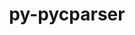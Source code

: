 ---
title: "py-pycparser"
layout: cache
categories: [package, develop]
meta: {"compilers": ["apple-clang@=15.0.0", "gcc@=11.1.0", "gcc@=11.4.0", "gcc@=13.2.0", "gcc@=7.3.1", "gcc@=7.5.0", "gcc@=9.4.0", "oneapi@=2024.2.1"], "num_specs": 118, "num_specs_by_stack": {"aws-isc": 1, "aws-isc-aarch64": 1, "bootstrap-x86_64-linux-gnu": 32, "data-vis-sdk": 5, "e4s": 22, "e4s-neoverse-v2": 14, "e4s-neoverse_v1": 4, "e4s-oneapi": 24, "e4s-power": 3, "ml-darwin-aarch64-mps": 1, "ml-linux-aarch64-cpu": 5, "ml-linux-aarch64-cuda": 5, "ml-linux-x86_64-cpu": 5, "ml-linux-x86_64-cuda": 5, "radiuss": 4, "root": 118}, "oss": ["amzn2", "ubuntu18.04", "ubuntu20.04", "ubuntu22.04", "ubuntu24.04", "ventura"], "platforms": ["darwin", "linux"], "stacks": ["aws-isc", "aws-isc-aarch64", "bootstrap-x86_64-linux-gnu", "data-vis-sdk", "e4s", "e4s-neoverse-v2", "e4s-neoverse_v1", "e4s-oneapi", "e4s-power", "ml-darwin-aarch64-mps", "ml-linux-aarch64-cpu", "ml-linux-aarch64-cuda", "ml-linux-x86_64-cpu", "ml-linux-x86_64-cuda", "radiuss", "root"], "targets": ["aarch64", "neoverse_v1", "neoverse_v2", "ppc64le", "x86_64_v3"], "versions": ["2.21"]}
spec_details: [{"compiler": "apple-clang@=15.0.0", "hash": "j252bmruqjdcujstkmufnkyy7yumqait", "os": "ventura", "platform": "darwin", "size": "-", "stacks": ["ml-darwin-aarch64-mps", "root"], "tarball": "https://binaries.spack.io/develop/build_cache/darwin-ventura-aarch64/apple-clang-15.0.0/py-pycparser-2.21/darwin-ventura-aarch64-apple-clang-15.0.0-py-pycparser-2.21-j252bmruqjdcujstkmufnkyy7yumqait.spack", "target": "aarch64", "variants": ["build_system=python_pip"], "versions": ["2.21"]}, {"compiler": "gcc@=7.3.1", "hash": "5fufy6c676qz7ks42xwnschnoyrjhc3f", "os": "amzn2", "platform": "linux", "size": "-", "stacks": ["aws-isc-aarch64", "root"], "tarball": "https://binaries.spack.io/develop/build_cache/linux-amzn2-aarch64/gcc-7.3.1/py-pycparser-2.21/linux-amzn2-aarch64-gcc-7.3.1-py-pycparser-2.21-5fufy6c676qz7ks42xwnschnoyrjhc3f.spack", "target": "aarch64", "variants": ["build_system=python_pip"], "versions": ["2.21"]}, {"compiler": "gcc@=7.3.1", "hash": "mhuki6hknwlli4w2z5jivdguk7yozs25", "os": "amzn2", "platform": "linux", "size": "-", "stacks": ["aws-isc", "root"], "tarball": "https://binaries.spack.io/develop/build_cache/linux-amzn2-x86_64_v3/gcc-7.3.1/py-pycparser-2.21/linux-amzn2-x86_64_v3-gcc-7.3.1-py-pycparser-2.21-mhuki6hknwlli4w2z5jivdguk7yozs25.spack", "target": "x86_64_v3", "variants": ["build_system=python_pip"], "versions": ["2.21"]}, {"compiler": "gcc@=7.5.0", "hash": "tvionlmisc27ucexavhujsdfb6oiy77k", "os": "ubuntu18.04", "platform": "linux", "size": "-", "stacks": ["root"], "tarball": "https://binaries.spack.io/develop/build_cache/linux-ubuntu18.04-x86_64_v3/gcc-7.5.0/py-pycparser-2.21/linux-ubuntu18.04-x86_64_v3-gcc-7.5.0-py-pycparser-2.21-tvionlmisc27ucexavhujsdfb6oiy77k.spack", "target": "x86_64_v3", "variants": ["build_system=python_pip"], "versions": ["2.21"]}, {"compiler": "gcc@=7.5.0", "hash": "xc2maqhpyizbn5rnafiglywhvg3tbghb", "os": "ubuntu18.04", "platform": "linux", "size": "-", "stacks": ["radiuss", "root"], "tarball": "https://binaries.spack.io/develop/build_cache/linux-ubuntu18.04-x86_64_v3/gcc-7.5.0/py-pycparser-2.21/linux-ubuntu18.04-x86_64_v3-gcc-7.5.0-py-pycparser-2.21-xc2maqhpyizbn5rnafiglywhvg3tbghb.spack", "target": "x86_64_v3", "variants": ["build_system=python_pip"], "versions": ["2.21"]}, {"compiler": "gcc@=7.5.0", "hash": "t3j52oexagsq3hoyuo6koze7oni5i6if", "os": "ubuntu18.04", "platform": "linux", "size": "-", "stacks": ["radiuss", "root"], "tarball": "https://binaries.spack.io/develop/build_cache/linux-ubuntu18.04-x86_64_v3/gcc-7.5.0/py-pycparser-2.21/linux-ubuntu18.04-x86_64_v3-gcc-7.5.0-py-pycparser-2.21-t3j52oexagsq3hoyuo6koze7oni5i6if.spack", "target": "x86_64_v3", "variants": ["build_system=python_pip"], "versions": ["2.21"]}, {"compiler": "gcc@=7.5.0", "hash": "wl5zcnup4fboi5dm42bucvo7w2r4idoa", "os": "ubuntu18.04", "platform": "linux", "size": "-", "stacks": ["radiuss", "root"], "tarball": "https://binaries.spack.io/develop/build_cache/linux-ubuntu18.04-x86_64_v3/gcc-7.5.0/py-pycparser-2.21/linux-ubuntu18.04-x86_64_v3-gcc-7.5.0-py-pycparser-2.21-wl5zcnup4fboi5dm42bucvo7w2r4idoa.spack", "target": "x86_64_v3", "variants": ["build_system=python_pip"], "versions": ["2.21"]}, {"compiler": "gcc@=7.5.0", "hash": "6n2tryk7dqzrjmr3lltk36vzbku4ckiy", "os": "ubuntu18.04", "platform": "linux", "size": "-", "stacks": ["radiuss", "root"], "tarball": "https://binaries.spack.io/develop/build_cache/linux-ubuntu18.04-x86_64_v3/gcc-7.5.0/py-pycparser-2.21/linux-ubuntu18.04-x86_64_v3-gcc-7.5.0-py-pycparser-2.21-6n2tryk7dqzrjmr3lltk36vzbku4ckiy.spack", "target": "x86_64_v3", "variants": ["build_system=python_pip"], "versions": ["2.21"]}, {"compiler": "gcc@=9.4.0", "hash": "iepnvwojuynlhvgbqx7obw2sp22prcma", "os": "ubuntu20.04", "platform": "linux", "size": "-", "stacks": ["e4s-power", "root"], "tarball": "https://binaries.spack.io/develop/build_cache/linux-ubuntu20.04-ppc64le/gcc-9.4.0/py-pycparser-2.21/linux-ubuntu20.04-ppc64le-gcc-9.4.0-py-pycparser-2.21-iepnvwojuynlhvgbqx7obw2sp22prcma.spack", "target": "ppc64le", "variants": ["build_system=python_pip"], "versions": ["2.21"]}, {"compiler": "gcc@=9.4.0", "hash": "lca2gsdogfh4nofgxxm66cv42x4lkenz", "os": "ubuntu20.04", "platform": "linux", "size": "-", "stacks": ["e4s-power", "root"], "tarball": "https://binaries.spack.io/develop/build_cache/linux-ubuntu20.04-ppc64le/gcc-9.4.0/py-pycparser-2.21/linux-ubuntu20.04-ppc64le-gcc-9.4.0-py-pycparser-2.21-lca2gsdogfh4nofgxxm66cv42x4lkenz.spack", "target": "ppc64le", "variants": ["build_system=python_pip"], "versions": ["2.21"]}, {"compiler": "gcc@=9.4.0", "hash": "dixvqefkuh5uiizsd7nsglymbpi3qcx3", "os": "ubuntu20.04", "platform": "linux", "size": "-", "stacks": ["e4s-power", "root"], "tarball": "https://binaries.spack.io/develop/build_cache/linux-ubuntu20.04-ppc64le/gcc-9.4.0/py-pycparser-2.21/linux-ubuntu20.04-ppc64le-gcc-9.4.0-py-pycparser-2.21-dixvqefkuh5uiizsd7nsglymbpi3qcx3.spack", "target": "ppc64le", "variants": ["build_system=python_pip"], "versions": ["2.21"]}, {"compiler": "gcc@=11.1.0", "hash": "m2ijzhfj4urheshzrc3dsa2uraz2byrp", "os": "ubuntu20.04", "platform": "linux", "size": "-", "stacks": ["data-vis-sdk", "root"], "tarball": "https://binaries.spack.io/develop/build_cache/linux-ubuntu20.04-x86_64_v3/gcc-11.1.0/py-pycparser-2.21/linux-ubuntu20.04-x86_64_v3-gcc-11.1.0-py-pycparser-2.21-m2ijzhfj4urheshzrc3dsa2uraz2byrp.spack", "target": "x86_64_v3", "variants": ["build_system=python_pip"], "versions": ["2.21"]}, {"compiler": "gcc@=11.1.0", "hash": "gq6y7zvso4s5xw5vdekhgp7as2cm5kb3", "os": "ubuntu20.04", "platform": "linux", "size": "-", "stacks": ["data-vis-sdk", "root"], "tarball": "https://binaries.spack.io/develop/build_cache/linux-ubuntu20.04-x86_64_v3/gcc-11.1.0/py-pycparser-2.21/linux-ubuntu20.04-x86_64_v3-gcc-11.1.0-py-pycparser-2.21-gq6y7zvso4s5xw5vdekhgp7as2cm5kb3.spack", "target": "x86_64_v3", "variants": ["build_system=python_pip"], "versions": ["2.21"]}, {"compiler": "gcc@=11.1.0", "hash": "3bse5ebismkvxa7nbjg46tckpvx7dd5u", "os": "ubuntu20.04", "platform": "linux", "size": "-", "stacks": ["data-vis-sdk", "root"], "tarball": "https://binaries.spack.io/develop/build_cache/linux-ubuntu20.04-x86_64_v3/gcc-11.1.0/py-pycparser-2.21/linux-ubuntu20.04-x86_64_v3-gcc-11.1.0-py-pycparser-2.21-3bse5ebismkvxa7nbjg46tckpvx7dd5u.spack", "target": "x86_64_v3", "variants": ["build_system=python_pip"], "versions": ["2.21"]}, {"compiler": "gcc@=11.1.0", "hash": "jt74up5au7csu6h54l54az7xncrlwa6d", "os": "ubuntu20.04", "platform": "linux", "size": "-", "stacks": ["data-vis-sdk", "root"], "tarball": "https://binaries.spack.io/develop/build_cache/linux-ubuntu20.04-x86_64_v3/gcc-11.1.0/py-pycparser-2.21/linux-ubuntu20.04-x86_64_v3-gcc-11.1.0-py-pycparser-2.21-jt74up5au7csu6h54l54az7xncrlwa6d.spack", "target": "x86_64_v3", "variants": ["build_system=python_pip"], "versions": ["2.21"]}, {"compiler": "gcc@=11.1.0", "hash": "yp65se442336prrft7ezpqo5yo3cf2dy", "os": "ubuntu20.04", "platform": "linux", "size": "-", "stacks": ["data-vis-sdk", "root"], "tarball": "https://binaries.spack.io/develop/build_cache/linux-ubuntu20.04-x86_64_v3/gcc-11.1.0/py-pycparser-2.21/linux-ubuntu20.04-x86_64_v3-gcc-11.1.0-py-pycparser-2.21-yp65se442336prrft7ezpqo5yo3cf2dy.spack", "target": "x86_64_v3", "variants": ["build_system=python_pip"], "versions": ["2.21"]}, {"compiler": "gcc@=11.4.0", "hash": "f6gq74cqjzehhlfqscmepaddt7rac5mx", "os": "ubuntu22.04", "platform": "linux", "size": "-", "stacks": ["e4s-neoverse_v1", "root"], "tarball": "https://binaries.spack.io/develop/build_cache/linux-ubuntu22.04-neoverse_v1/gcc-11.4.0/py-pycparser-2.21/linux-ubuntu22.04-neoverse_v1-gcc-11.4.0-py-pycparser-2.21-f6gq74cqjzehhlfqscmepaddt7rac5mx.spack", "target": "neoverse_v1", "variants": ["build_system=python_pip"], "versions": ["2.21"]}, {"compiler": "gcc@=11.4.0", "hash": "irfmk2ttr6tetsrvd63zsmsbutobntzc", "os": "ubuntu22.04", "platform": "linux", "size": "-", "stacks": ["e4s-neoverse_v1", "root"], "tarball": "https://binaries.spack.io/develop/build_cache/linux-ubuntu22.04-neoverse_v1/gcc-11.4.0/py-pycparser-2.21/linux-ubuntu22.04-neoverse_v1-gcc-11.4.0-py-pycparser-2.21-irfmk2ttr6tetsrvd63zsmsbutobntzc.spack", "target": "neoverse_v1", "variants": ["build_system=python_pip"], "versions": ["2.21"]}, {"compiler": "gcc@=11.4.0", "hash": "mrragbignluhzgguopd4s6d5qdo7svl3", "os": "ubuntu22.04", "platform": "linux", "size": "-", "stacks": ["e4s-neoverse_v1", "root"], "tarball": "https://binaries.spack.io/develop/build_cache/linux-ubuntu22.04-neoverse_v1/gcc-11.4.0/py-pycparser-2.21/linux-ubuntu22.04-neoverse_v1-gcc-11.4.0-py-pycparser-2.21-mrragbignluhzgguopd4s6d5qdo7svl3.spack", "target": "neoverse_v1", "variants": ["build_system=python_pip"], "versions": ["2.21"]}, {"compiler": "gcc@=11.4.0", "hash": "4l4t7cc2wlvtv5gkwtrqfqr7hd6jdgi3", "os": "ubuntu22.04", "platform": "linux", "size": "-", "stacks": ["e4s-neoverse_v1", "root"], "tarball": "https://binaries.spack.io/develop/build_cache/linux-ubuntu22.04-neoverse_v1/gcc-11.4.0/py-pycparser-2.21/linux-ubuntu22.04-neoverse_v1-gcc-11.4.0-py-pycparser-2.21-4l4t7cc2wlvtv5gkwtrqfqr7hd6jdgi3.spack", "target": "neoverse_v1", "variants": ["build_system=python_pip"], "versions": ["2.21"]}, {"compiler": "gcc@=11.4.0", "hash": "xb2rzj42zcxcsjugmvjivl2647wxebgr", "os": "ubuntu22.04", "platform": "linux", "size": "-", "stacks": ["e4s-neoverse-v2", "root"], "tarball": "https://binaries.spack.io/develop/build_cache/linux-ubuntu22.04-neoverse_v2/gcc-11.4.0/py-pycparser-2.21/linux-ubuntu22.04-neoverse_v2-gcc-11.4.0-py-pycparser-2.21-xb2rzj42zcxcsjugmvjivl2647wxebgr.spack", "target": "neoverse_v2", "variants": ["build_system=python_pip"], "versions": ["2.21"]}, {"compiler": "gcc@=11.4.0", "hash": "3lhxuqik3iaxcpfvnmndbag554vjlgqq", "os": "ubuntu22.04", "platform": "linux", "size": "-", "stacks": ["e4s-neoverse-v2", "root"], "tarball": "https://binaries.spack.io/develop/build_cache/linux-ubuntu22.04-neoverse_v2/gcc-11.4.0/py-pycparser-2.21/linux-ubuntu22.04-neoverse_v2-gcc-11.4.0-py-pycparser-2.21-3lhxuqik3iaxcpfvnmndbag554vjlgqq.spack", "target": "neoverse_v2", "variants": ["build_system=python_pip"], "versions": ["2.21"]}, {"compiler": "gcc@=11.4.0", "hash": "rdgf6ajezaqrauqoyj5xh3aneez6n4jw", "os": "ubuntu22.04", "platform": "linux", "size": "-", "stacks": ["e4s-neoverse-v2", "root"], "tarball": "https://binaries.spack.io/develop/build_cache/linux-ubuntu22.04-neoverse_v2/gcc-11.4.0/py-pycparser-2.21/linux-ubuntu22.04-neoverse_v2-gcc-11.4.0-py-pycparser-2.21-rdgf6ajezaqrauqoyj5xh3aneez6n4jw.spack", "target": "neoverse_v2", "variants": ["build_system=python_pip"], "versions": ["2.21"]}, {"compiler": "gcc@=11.4.0", "hash": "yph75w6kf76bwiichkxvlma24ks4btbe", "os": "ubuntu22.04", "platform": "linux", "size": "-", "stacks": ["e4s-neoverse-v2", "root"], "tarball": "https://binaries.spack.io/develop/build_cache/linux-ubuntu22.04-neoverse_v2/gcc-11.4.0/py-pycparser-2.21/linux-ubuntu22.04-neoverse_v2-gcc-11.4.0-py-pycparser-2.21-yph75w6kf76bwiichkxvlma24ks4btbe.spack", "target": "neoverse_v2", "variants": ["build_system=python_pip"], "versions": ["2.21"]}, {"compiler": "gcc@=11.4.0", "hash": "wjko5r6fqrgzfj3xazwiqlvlhdspjbeb", "os": "ubuntu22.04", "platform": "linux", "size": "-", "stacks": ["e4s-neoverse-v2", "root"], "tarball": "https://binaries.spack.io/develop/build_cache/linux-ubuntu22.04-neoverse_v2/gcc-11.4.0/py-pycparser-2.21/linux-ubuntu22.04-neoverse_v2-gcc-11.4.0-py-pycparser-2.21-wjko5r6fqrgzfj3xazwiqlvlhdspjbeb.spack", "target": "neoverse_v2", "variants": ["build_system=python_pip"], "versions": ["2.21"]}, {"compiler": "gcc@=11.4.0", "hash": "noob4xzam4stitm2axatobb6qyw5tdqb", "os": "ubuntu22.04", "platform": "linux", "size": "-", "stacks": ["e4s-neoverse-v2", "root"], "tarball": "https://binaries.spack.io/develop/build_cache/linux-ubuntu22.04-neoverse_v2/gcc-11.4.0/py-pycparser-2.21/linux-ubuntu22.04-neoverse_v2-gcc-11.4.0-py-pycparser-2.21-noob4xzam4stitm2axatobb6qyw5tdqb.spack", "target": "neoverse_v2", "variants": ["build_system=python_pip"], "versions": ["2.21"]}, {"compiler": "gcc@=11.4.0", "hash": "kqf2ndrwdawafuez3sy6yisep2wseq4b", "os": "ubuntu22.04", "platform": "linux", "size": "-", "stacks": ["e4s-neoverse-v2", "root"], "tarball": "https://binaries.spack.io/develop/build_cache/linux-ubuntu22.04-neoverse_v2/gcc-11.4.0/py-pycparser-2.21/linux-ubuntu22.04-neoverse_v2-gcc-11.4.0-py-pycparser-2.21-kqf2ndrwdawafuez3sy6yisep2wseq4b.spack", "target": "neoverse_v2", "variants": ["build_system=python_pip"], "versions": ["2.21"]}, {"compiler": "gcc@=11.4.0", "hash": "2rsgq2fhyo6kdxqp5achw53h7dn6ja36", "os": "ubuntu22.04", "platform": "linux", "size": "-", "stacks": ["e4s-neoverse-v2", "root"], "tarball": "https://binaries.spack.io/develop/build_cache/linux-ubuntu22.04-neoverse_v2/gcc-11.4.0/py-pycparser-2.21/linux-ubuntu22.04-neoverse_v2-gcc-11.4.0-py-pycparser-2.21-2rsgq2fhyo6kdxqp5achw53h7dn6ja36.spack", "target": "neoverse_v2", "variants": ["build_system=python_pip"], "versions": ["2.21"]}, {"compiler": "gcc@=11.4.0", "hash": "sdp27gwzoyuxt5pu2lic5yiz2bltm77f", "os": "ubuntu22.04", "platform": "linux", "size": "-", "stacks": ["e4s-neoverse-v2", "root"], "tarball": "https://binaries.spack.io/develop/build_cache/linux-ubuntu22.04-neoverse_v2/gcc-11.4.0/py-pycparser-2.21/linux-ubuntu22.04-neoverse_v2-gcc-11.4.0-py-pycparser-2.21-sdp27gwzoyuxt5pu2lic5yiz2bltm77f.spack", "target": "neoverse_v2", "variants": ["build_system=python_pip"], "versions": ["2.21"]}, {"compiler": "gcc@=11.4.0", "hash": "6lxr7kghjemd2v24dul67rh4gu5rsy7u", "os": "ubuntu22.04", "platform": "linux", "size": "-", "stacks": ["e4s-neoverse-v2", "root"], "tarball": "https://binaries.spack.io/develop/build_cache/linux-ubuntu22.04-neoverse_v2/gcc-11.4.0/py-pycparser-2.21/linux-ubuntu22.04-neoverse_v2-gcc-11.4.0-py-pycparser-2.21-6lxr7kghjemd2v24dul67rh4gu5rsy7u.spack", "target": "neoverse_v2", "variants": ["build_system=python_pip"], "versions": ["2.21"]}, {"compiler": "gcc@=11.4.0", "hash": "nm3ud2zsubrwt2nr2zry63yfz57eeups", "os": "ubuntu22.04", "platform": "linux", "size": "-", "stacks": ["e4s-neoverse-v2", "root"], "tarball": "https://binaries.spack.io/develop/build_cache/linux-ubuntu22.04-neoverse_v2/gcc-11.4.0/py-pycparser-2.21/linux-ubuntu22.04-neoverse_v2-gcc-11.4.0-py-pycparser-2.21-nm3ud2zsubrwt2nr2zry63yfz57eeups.spack", "target": "neoverse_v2", "variants": ["build_system=python_pip"], "versions": ["2.21"]}, {"compiler": "gcc@=11.4.0", "hash": "maluff6wpin5asfb36nleyeuev2zvqoo", "os": "ubuntu22.04", "platform": "linux", "size": "-", "stacks": ["e4s-neoverse-v2", "root"], "tarball": "https://binaries.spack.io/develop/build_cache/linux-ubuntu22.04-neoverse_v2/gcc-11.4.0/py-pycparser-2.21/linux-ubuntu22.04-neoverse_v2-gcc-11.4.0-py-pycparser-2.21-maluff6wpin5asfb36nleyeuev2zvqoo.spack", "target": "neoverse_v2", "variants": ["build_system=python_pip"], "versions": ["2.21"]}, {"compiler": "gcc@=11.4.0", "hash": "ibuthzyxr5mwsw5kiumlpnpt5utrwr4k", "os": "ubuntu22.04", "platform": "linux", "size": "-", "stacks": ["e4s-neoverse-v2", "root"], "tarball": "https://binaries.spack.io/develop/build_cache/linux-ubuntu22.04-neoverse_v2/gcc-11.4.0/py-pycparser-2.21/linux-ubuntu22.04-neoverse_v2-gcc-11.4.0-py-pycparser-2.21-ibuthzyxr5mwsw5kiumlpnpt5utrwr4k.spack", "target": "neoverse_v2", "variants": ["build_system=python_pip"], "versions": ["2.21"]}, {"compiler": "gcc@=11.4.0", "hash": "wdl4p2ifswmwjtwfodgpvatnbwlifmva", "os": "ubuntu22.04", "platform": "linux", "size": "-", "stacks": ["e4s-neoverse-v2", "root"], "tarball": "https://binaries.spack.io/develop/build_cache/linux-ubuntu22.04-neoverse_v2/gcc-11.4.0/py-pycparser-2.21/linux-ubuntu22.04-neoverse_v2-gcc-11.4.0-py-pycparser-2.21-wdl4p2ifswmwjtwfodgpvatnbwlifmva.spack", "target": "neoverse_v2", "variants": ["build_system=python_pip"], "versions": ["2.21"]}, {"compiler": "gcc@=11.4.0", "hash": "o2zwmcnqlo2pjs64byzb5ymopxrvdwj2", "os": "ubuntu22.04", "platform": "linux", "size": "-", "stacks": ["e4s", "root"], "tarball": "https://binaries.spack.io/develop/build_cache/linux-ubuntu22.04-x86_64_v3/gcc-11.4.0/py-pycparser-2.21/linux-ubuntu22.04-x86_64_v3-gcc-11.4.0-py-pycparser-2.21-o2zwmcnqlo2pjs64byzb5ymopxrvdwj2.spack", "target": "x86_64_v3", "variants": ["build_system=python_pip"], "versions": ["2.21"]}, {"compiler": "gcc@=11.4.0", "hash": "k3ugakzbk5nakdzld3bpzfwfnarn6m3v", "os": "ubuntu22.04", "platform": "linux", "size": "-", "stacks": ["e4s", "root"], "tarball": "https://binaries.spack.io/develop/build_cache/linux-ubuntu22.04-x86_64_v3/gcc-11.4.0/py-pycparser-2.21/linux-ubuntu22.04-x86_64_v3-gcc-11.4.0-py-pycparser-2.21-k3ugakzbk5nakdzld3bpzfwfnarn6m3v.spack", "target": "x86_64_v3", "variants": ["build_system=python_pip"], "versions": ["2.21"]}, {"compiler": "gcc@=11.4.0", "hash": "433x2aisk4nua4n66uqd4pkhv3nwyal5", "os": "ubuntu22.04", "platform": "linux", "size": "-", "stacks": ["e4s", "root"], "tarball": "https://binaries.spack.io/develop/build_cache/linux-ubuntu22.04-x86_64_v3/gcc-11.4.0/py-pycparser-2.21/linux-ubuntu22.04-x86_64_v3-gcc-11.4.0-py-pycparser-2.21-433x2aisk4nua4n66uqd4pkhv3nwyal5.spack", "target": "x86_64_v3", "variants": ["build_system=python_pip"], "versions": ["2.21"]}, {"compiler": "gcc@=11.4.0", "hash": "773ifeyrlehnslec4amueqylyz3rddtd", "os": "ubuntu22.04", "platform": "linux", "size": "-", "stacks": ["e4s", "root"], "tarball": "https://binaries.spack.io/develop/build_cache/linux-ubuntu22.04-x86_64_v3/gcc-11.4.0/py-pycparser-2.21/linux-ubuntu22.04-x86_64_v3-gcc-11.4.0-py-pycparser-2.21-773ifeyrlehnslec4amueqylyz3rddtd.spack", "target": "x86_64_v3", "variants": ["build_system=python_pip"], "versions": ["2.21"]}, {"compiler": "gcc@=11.4.0", "hash": "b3yrwcdkoofbba3ntbcudcwy2y7veg66", "os": "ubuntu22.04", "platform": "linux", "size": "-", "stacks": ["e4s", "root"], "tarball": "https://binaries.spack.io/develop/build_cache/linux-ubuntu22.04-x86_64_v3/gcc-11.4.0/py-pycparser-2.21/linux-ubuntu22.04-x86_64_v3-gcc-11.4.0-py-pycparser-2.21-b3yrwcdkoofbba3ntbcudcwy2y7veg66.spack", "target": "x86_64_v3", "variants": ["build_system=python_pip"], "versions": ["2.21"]}, {"compiler": "gcc@=11.4.0", "hash": "f7jvn7bqpdh6xxcbuvyvghgpqct4i6zg", "os": "ubuntu22.04", "platform": "linux", "size": "-", "stacks": ["e4s", "root"], "tarball": "https://binaries.spack.io/develop/build_cache/linux-ubuntu22.04-x86_64_v3/gcc-11.4.0/py-pycparser-2.21/linux-ubuntu22.04-x86_64_v3-gcc-11.4.0-py-pycparser-2.21-f7jvn7bqpdh6xxcbuvyvghgpqct4i6zg.spack", "target": "x86_64_v3", "variants": ["build_system=python_pip"], "versions": ["2.21"]}, {"compiler": "gcc@=11.4.0", "hash": "macun7xiaqf7x5g5v25xvay7a6xck5pf", "os": "ubuntu22.04", "platform": "linux", "size": "-", "stacks": ["e4s", "root"], "tarball": "https://binaries.spack.io/develop/build_cache/linux-ubuntu22.04-x86_64_v3/gcc-11.4.0/py-pycparser-2.21/linux-ubuntu22.04-x86_64_v3-gcc-11.4.0-py-pycparser-2.21-macun7xiaqf7x5g5v25xvay7a6xck5pf.spack", "target": "x86_64_v3", "variants": ["build_system=python_pip"], "versions": ["2.21"]}, {"compiler": "gcc@=11.4.0", "hash": "klbvy7nhjkzgozewod5d67bkhpvri4mm", "os": "ubuntu22.04", "platform": "linux", "size": "-", "stacks": ["e4s", "root"], "tarball": "https://binaries.spack.io/develop/build_cache/linux-ubuntu22.04-x86_64_v3/gcc-11.4.0/py-pycparser-2.21/linux-ubuntu22.04-x86_64_v3-gcc-11.4.0-py-pycparser-2.21-klbvy7nhjkzgozewod5d67bkhpvri4mm.spack", "target": "x86_64_v3", "variants": ["build_system=python_pip"], "versions": ["2.21"]}, {"compiler": "gcc@=11.4.0", "hash": "ritgb66u3tavjhhz4f37kcmmcdjk6sgw", "os": "ubuntu22.04", "platform": "linux", "size": "-", "stacks": ["e4s", "root"], "tarball": "https://binaries.spack.io/develop/build_cache/linux-ubuntu22.04-x86_64_v3/gcc-11.4.0/py-pycparser-2.21/linux-ubuntu22.04-x86_64_v3-gcc-11.4.0-py-pycparser-2.21-ritgb66u3tavjhhz4f37kcmmcdjk6sgw.spack", "target": "x86_64_v3", "variants": ["build_system=python_pip"], "versions": ["2.21"]}, {"compiler": "gcc@=11.4.0", "hash": "b45qrrjrypimg2eg6pphhdt5qqxricqq", "os": "ubuntu22.04", "platform": "linux", "size": "-", "stacks": ["e4s", "root"], "tarball": "https://binaries.spack.io/develop/build_cache/linux-ubuntu22.04-x86_64_v3/gcc-11.4.0/py-pycparser-2.21/linux-ubuntu22.04-x86_64_v3-gcc-11.4.0-py-pycparser-2.21-b45qrrjrypimg2eg6pphhdt5qqxricqq.spack", "target": "x86_64_v3", "variants": ["build_system=python_pip"], "versions": ["2.21"]}, {"compiler": "gcc@=11.4.0", "hash": "gh364ml4pfct2jhmmk5xtpwhjr2f2e72", "os": "ubuntu22.04", "platform": "linux", "size": "-", "stacks": ["e4s", "root"], "tarball": "https://binaries.spack.io/develop/build_cache/linux-ubuntu22.04-x86_64_v3/gcc-11.4.0/py-pycparser-2.21/linux-ubuntu22.04-x86_64_v3-gcc-11.4.0-py-pycparser-2.21-gh364ml4pfct2jhmmk5xtpwhjr2f2e72.spack", "target": "x86_64_v3", "variants": ["build_system=python_pip"], "versions": ["2.21"]}, {"compiler": "gcc@=11.4.0", "hash": "sljlcmed5yqxvsqtn3xzgcekbnapyox2", "os": "ubuntu22.04", "platform": "linux", "size": "-", "stacks": ["e4s", "root"], "tarball": "https://binaries.spack.io/develop/build_cache/linux-ubuntu22.04-x86_64_v3/gcc-11.4.0/py-pycparser-2.21/linux-ubuntu22.04-x86_64_v3-gcc-11.4.0-py-pycparser-2.21-sljlcmed5yqxvsqtn3xzgcekbnapyox2.spack", "target": "x86_64_v3", "variants": ["build_system=python_pip"], "versions": ["2.21"]}, {"compiler": "gcc@=11.4.0", "hash": "cagfxuvmuggq2i3gwom64blgotn6hxu3", "os": "ubuntu22.04", "platform": "linux", "size": "-", "stacks": ["e4s", "root"], "tarball": "https://binaries.spack.io/develop/build_cache/linux-ubuntu22.04-x86_64_v3/gcc-11.4.0/py-pycparser-2.21/linux-ubuntu22.04-x86_64_v3-gcc-11.4.0-py-pycparser-2.21-cagfxuvmuggq2i3gwom64blgotn6hxu3.spack", "target": "x86_64_v3", "variants": ["build_system=python_pip"], "versions": ["2.21"]}, {"compiler": "gcc@=11.4.0", "hash": "i63jrjuokfxccmuh6dca6uskucjqvcfk", "os": "ubuntu22.04", "platform": "linux", "size": "-", "stacks": ["e4s", "root"], "tarball": "https://binaries.spack.io/develop/build_cache/linux-ubuntu22.04-x86_64_v3/gcc-11.4.0/py-pycparser-2.21/linux-ubuntu22.04-x86_64_v3-gcc-11.4.0-py-pycparser-2.21-i63jrjuokfxccmuh6dca6uskucjqvcfk.spack", "target": "x86_64_v3", "variants": ["build_system=python_pip"], "versions": ["2.21"]}, {"compiler": "gcc@=11.4.0", "hash": "opr2lz2vy6f3akj6bmhdrtugizajgzim", "os": "ubuntu22.04", "platform": "linux", "size": "-", "stacks": ["e4s", "root"], "tarball": "https://binaries.spack.io/develop/build_cache/linux-ubuntu22.04-x86_64_v3/gcc-11.4.0/py-pycparser-2.21/linux-ubuntu22.04-x86_64_v3-gcc-11.4.0-py-pycparser-2.21-opr2lz2vy6f3akj6bmhdrtugizajgzim.spack", "target": "x86_64_v3", "variants": ["build_system=python_pip"], "versions": ["2.21"]}, {"compiler": "gcc@=11.4.0", "hash": "josofmjojmld3njmhqf3yvvyzenb5lps", "os": "ubuntu22.04", "platform": "linux", "size": "-", "stacks": ["e4s", "root"], "tarball": "https://binaries.spack.io/develop/build_cache/linux-ubuntu22.04-x86_64_v3/gcc-11.4.0/py-pycparser-2.21/linux-ubuntu22.04-x86_64_v3-gcc-11.4.0-py-pycparser-2.21-josofmjojmld3njmhqf3yvvyzenb5lps.spack", "target": "x86_64_v3", "variants": ["build_system=python_pip"], "versions": ["2.21"]}, {"compiler": "gcc@=11.4.0", "hash": "wnszwwbeuoout6ssnba3tmp6njhnsv3j", "os": "ubuntu22.04", "platform": "linux", "size": "-", "stacks": ["e4s", "root"], "tarball": "https://binaries.spack.io/develop/build_cache/linux-ubuntu22.04-x86_64_v3/gcc-11.4.0/py-pycparser-2.21/linux-ubuntu22.04-x86_64_v3-gcc-11.4.0-py-pycparser-2.21-wnszwwbeuoout6ssnba3tmp6njhnsv3j.spack", "target": "x86_64_v3", "variants": ["build_system=python_pip"], "versions": ["2.21"]}, {"compiler": "gcc@=11.4.0", "hash": "capy2jbxm5q7spb5jmjb6eg34meu2eff", "os": "ubuntu22.04", "platform": "linux", "size": "-", "stacks": ["e4s", "root"], "tarball": "https://binaries.spack.io/develop/build_cache/linux-ubuntu22.04-x86_64_v3/gcc-11.4.0/py-pycparser-2.21/linux-ubuntu22.04-x86_64_v3-gcc-11.4.0-py-pycparser-2.21-capy2jbxm5q7spb5jmjb6eg34meu2eff.spack", "target": "x86_64_v3", "variants": ["build_system=python_pip"], "versions": ["2.21"]}, {"compiler": "gcc@=11.4.0", "hash": "yofe7h5luuvf7obt7xn53rqlcklc2hdb", "os": "ubuntu22.04", "platform": "linux", "size": "-", "stacks": ["e4s", "root"], "tarball": "https://binaries.spack.io/develop/build_cache/linux-ubuntu22.04-x86_64_v3/gcc-11.4.0/py-pycparser-2.21/linux-ubuntu22.04-x86_64_v3-gcc-11.4.0-py-pycparser-2.21-yofe7h5luuvf7obt7xn53rqlcklc2hdb.spack", "target": "x86_64_v3", "variants": ["build_system=python_pip"], "versions": ["2.21"]}, {"compiler": "gcc@=11.4.0", "hash": "oz3xwx5etuabba3e74o2rgv4ev6gc37i", "os": "ubuntu22.04", "platform": "linux", "size": "-", "stacks": ["e4s", "root"], "tarball": "https://binaries.spack.io/develop/build_cache/linux-ubuntu22.04-x86_64_v3/gcc-11.4.0/py-pycparser-2.21/linux-ubuntu22.04-x86_64_v3-gcc-11.4.0-py-pycparser-2.21-oz3xwx5etuabba3e74o2rgv4ev6gc37i.spack", "target": "x86_64_v3", "variants": ["build_system=python_pip"], "versions": ["2.21"]}, {"compiler": "gcc@=11.4.0", "hash": "tfl6tgacvqcx7wyyyz4ikjeg3xejyvoi", "os": "ubuntu22.04", "platform": "linux", "size": "-", "stacks": ["e4s", "root"], "tarball": "https://binaries.spack.io/develop/build_cache/linux-ubuntu22.04-x86_64_v3/gcc-11.4.0/py-pycparser-2.21/linux-ubuntu22.04-x86_64_v3-gcc-11.4.0-py-pycparser-2.21-tfl6tgacvqcx7wyyyz4ikjeg3xejyvoi.spack", "target": "x86_64_v3", "variants": ["build_system=python_pip"], "versions": ["2.21"]}, {"compiler": "gcc@=11.4.0", "hash": "fukmi4a5avzjqrwg54o5o5jggswiv3i6", "os": "ubuntu22.04", "platform": "linux", "size": "-", "stacks": ["e4s", "root"], "tarball": "https://binaries.spack.io/develop/build_cache/linux-ubuntu22.04-x86_64_v3/gcc-11.4.0/py-pycparser-2.21/linux-ubuntu22.04-x86_64_v3-gcc-11.4.0-py-pycparser-2.21-fukmi4a5avzjqrwg54o5o5jggswiv3i6.spack", "target": "x86_64_v3", "variants": ["build_system=python_pip"], "versions": ["2.21"]}, {"compiler": "oneapi@=2024.2.1", "hash": "fwryqnfwkcmmwfryenrg2yqhiixwt23t", "os": "ubuntu22.04", "platform": "linux", "size": "-", "stacks": ["e4s-oneapi", "root"], "tarball": "https://binaries.spack.io/develop/build_cache/linux-ubuntu22.04-x86_64_v3/oneapi-2024.2.1/py-pycparser-2.21/linux-ubuntu22.04-x86_64_v3-oneapi-2024.2.1-py-pycparser-2.21-fwryqnfwkcmmwfryenrg2yqhiixwt23t.spack", "target": "x86_64_v3", "variants": ["build_system=python_pip"], "versions": ["2.21"]}, {"compiler": "oneapi@=2024.2.1", "hash": "i55vpgf6k5n4pgh3vexoacwkwzvdplbw", "os": "ubuntu22.04", "platform": "linux", "size": "-", "stacks": ["e4s-oneapi", "root"], "tarball": "https://binaries.spack.io/develop/build_cache/linux-ubuntu22.04-x86_64_v3/oneapi-2024.2.1/py-pycparser-2.21/linux-ubuntu22.04-x86_64_v3-oneapi-2024.2.1-py-pycparser-2.21-i55vpgf6k5n4pgh3vexoacwkwzvdplbw.spack", "target": "x86_64_v3", "variants": ["build_system=python_pip"], "versions": ["2.21"]}, {"compiler": "oneapi@=2024.2.1", "hash": "jpfoslyevla3dyelks4ri2ldj7jvsywt", "os": "ubuntu22.04", "platform": "linux", "size": "-", "stacks": ["e4s-oneapi", "root"], "tarball": "https://binaries.spack.io/develop/build_cache/linux-ubuntu22.04-x86_64_v3/oneapi-2024.2.1/py-pycparser-2.21/linux-ubuntu22.04-x86_64_v3-oneapi-2024.2.1-py-pycparser-2.21-jpfoslyevla3dyelks4ri2ldj7jvsywt.spack", "target": "x86_64_v3", "variants": ["build_system=python_pip"], "versions": ["2.21"]}, {"compiler": "oneapi@=2024.2.1", "hash": "inyzia4rz63pujapm3wdqkqbdvc6yjc7", "os": "ubuntu22.04", "platform": "linux", "size": "-", "stacks": ["e4s-oneapi", "root"], "tarball": "https://binaries.spack.io/develop/build_cache/linux-ubuntu22.04-x86_64_v3/oneapi-2024.2.1/py-pycparser-2.21/linux-ubuntu22.04-x86_64_v3-oneapi-2024.2.1-py-pycparser-2.21-inyzia4rz63pujapm3wdqkqbdvc6yjc7.spack", "target": "x86_64_v3", "variants": ["build_system=python_pip"], "versions": ["2.21"]}, {"compiler": "oneapi@=2024.2.1", "hash": "p4gtxpz6w7c47uauzhuukjj6fp2sywi6", "os": "ubuntu22.04", "platform": "linux", "size": "-", "stacks": ["e4s-oneapi", "root"], "tarball": "https://binaries.spack.io/develop/build_cache/linux-ubuntu22.04-x86_64_v3/oneapi-2024.2.1/py-pycparser-2.21/linux-ubuntu22.04-x86_64_v3-oneapi-2024.2.1-py-pycparser-2.21-p4gtxpz6w7c47uauzhuukjj6fp2sywi6.spack", "target": "x86_64_v3", "variants": ["build_system=python_pip"], "versions": ["2.21"]}, {"compiler": "oneapi@=2024.2.1", "hash": "vtu7g3puysoltcrh73cgxqtbnkpouxrs", "os": "ubuntu22.04", "platform": "linux", "size": "-", "stacks": ["e4s-oneapi", "root"], "tarball": "https://binaries.spack.io/develop/build_cache/linux-ubuntu22.04-x86_64_v3/oneapi-2024.2.1/py-pycparser-2.21/linux-ubuntu22.04-x86_64_v3-oneapi-2024.2.1-py-pycparser-2.21-vtu7g3puysoltcrh73cgxqtbnkpouxrs.spack", "target": "x86_64_v3", "variants": ["build_system=python_pip"], "versions": ["2.21"]}, {"compiler": "oneapi@=2024.2.1", "hash": "uvo5aygcnoenhvup4rhxdu2b4bfzqqzp", "os": "ubuntu22.04", "platform": "linux", "size": "-", "stacks": ["e4s-oneapi", "root"], "tarball": "https://binaries.spack.io/develop/build_cache/linux-ubuntu22.04-x86_64_v3/oneapi-2024.2.1/py-pycparser-2.21/linux-ubuntu22.04-x86_64_v3-oneapi-2024.2.1-py-pycparser-2.21-uvo5aygcnoenhvup4rhxdu2b4bfzqqzp.spack", "target": "x86_64_v3", "variants": ["build_system=python_pip"], "versions": ["2.21"]}, {"compiler": "oneapi@=2024.2.1", "hash": "pxlg2jsigplcs2cywsfw5byngl6wm74i", "os": "ubuntu22.04", "platform": "linux", "size": "-", "stacks": ["e4s-oneapi", "root"], "tarball": "https://binaries.spack.io/develop/build_cache/linux-ubuntu22.04-x86_64_v3/oneapi-2024.2.1/py-pycparser-2.21/linux-ubuntu22.04-x86_64_v3-oneapi-2024.2.1-py-pycparser-2.21-pxlg2jsigplcs2cywsfw5byngl6wm74i.spack", "target": "x86_64_v3", "variants": ["build_system=python_pip"], "versions": ["2.21"]}, {"compiler": "oneapi@=2024.2.1", "hash": "qfsdghnpwkqtz4jz66rsl5qe4pdduotf", "os": "ubuntu22.04", "platform": "linux", "size": "-", "stacks": ["e4s-oneapi", "root"], "tarball": "https://binaries.spack.io/develop/build_cache/linux-ubuntu22.04-x86_64_v3/oneapi-2024.2.1/py-pycparser-2.21/linux-ubuntu22.04-x86_64_v3-oneapi-2024.2.1-py-pycparser-2.21-qfsdghnpwkqtz4jz66rsl5qe4pdduotf.spack", "target": "x86_64_v3", "variants": ["build_system=python_pip"], "versions": ["2.21"]}, {"compiler": "oneapi@=2024.2.1", "hash": "23walkhozcdjbza6zn3adgisho3sbe6p", "os": "ubuntu22.04", "platform": "linux", "size": "-", "stacks": ["e4s-oneapi", "root"], "tarball": "https://binaries.spack.io/develop/build_cache/linux-ubuntu22.04-x86_64_v3/oneapi-2024.2.1/py-pycparser-2.21/linux-ubuntu22.04-x86_64_v3-oneapi-2024.2.1-py-pycparser-2.21-23walkhozcdjbza6zn3adgisho3sbe6p.spack", "target": "x86_64_v3", "variants": ["build_system=python_pip"], "versions": ["2.21"]}, {"compiler": "oneapi@=2024.2.1", "hash": "p6yjwolylvbpzdy5u2tquwdblja6cwp2", "os": "ubuntu22.04", "platform": "linux", "size": "-", "stacks": ["e4s-oneapi", "root"], "tarball": "https://binaries.spack.io/develop/build_cache/linux-ubuntu22.04-x86_64_v3/oneapi-2024.2.1/py-pycparser-2.21/linux-ubuntu22.04-x86_64_v3-oneapi-2024.2.1-py-pycparser-2.21-p6yjwolylvbpzdy5u2tquwdblja6cwp2.spack", "target": "x86_64_v3", "variants": ["build_system=python_pip"], "versions": ["2.21"]}, {"compiler": "oneapi@=2024.2.1", "hash": "3h3dlthm5taot5zvq4dx6qvscwrf3cos", "os": "ubuntu22.04", "platform": "linux", "size": "-", "stacks": ["e4s-oneapi", "root"], "tarball": "https://binaries.spack.io/develop/build_cache/linux-ubuntu22.04-x86_64_v3/oneapi-2024.2.1/py-pycparser-2.21/linux-ubuntu22.04-x86_64_v3-oneapi-2024.2.1-py-pycparser-2.21-3h3dlthm5taot5zvq4dx6qvscwrf3cos.spack", "target": "x86_64_v3", "variants": ["build_system=python_pip"], "versions": ["2.21"]}, {"compiler": "oneapi@=2024.2.1", "hash": "x6oyzk45qlan5jra34jkfnslocx3ozpg", "os": "ubuntu22.04", "platform": "linux", "size": "-", "stacks": ["e4s-oneapi", "root"], "tarball": "https://binaries.spack.io/develop/build_cache/linux-ubuntu22.04-x86_64_v3/oneapi-2024.2.1/py-pycparser-2.21/linux-ubuntu22.04-x86_64_v3-oneapi-2024.2.1-py-pycparser-2.21-x6oyzk45qlan5jra34jkfnslocx3ozpg.spack", "target": "x86_64_v3", "variants": ["build_system=python_pip"], "versions": ["2.21"]}, {"compiler": "oneapi@=2024.2.1", "hash": "tqjuthpwbeoln4mqe4pmwxhpmjhribmq", "os": "ubuntu22.04", "platform": "linux", "size": "-", "stacks": ["e4s-oneapi", "root"], "tarball": "https://binaries.spack.io/develop/build_cache/linux-ubuntu22.04-x86_64_v3/oneapi-2024.2.1/py-pycparser-2.21/linux-ubuntu22.04-x86_64_v3-oneapi-2024.2.1-py-pycparser-2.21-tqjuthpwbeoln4mqe4pmwxhpmjhribmq.spack", "target": "x86_64_v3", "variants": ["build_system=python_pip"], "versions": ["2.21"]}, {"compiler": "oneapi@=2024.2.1", "hash": "5evaeo2usnqyagozjrghd2fzp3pni6iv", "os": "ubuntu22.04", "platform": "linux", "size": "-", "stacks": ["e4s-oneapi", "root"], "tarball": "https://binaries.spack.io/develop/build_cache/linux-ubuntu22.04-x86_64_v3/oneapi-2024.2.1/py-pycparser-2.21/linux-ubuntu22.04-x86_64_v3-oneapi-2024.2.1-py-pycparser-2.21-5evaeo2usnqyagozjrghd2fzp3pni6iv.spack", "target": "x86_64_v3", "variants": ["build_system=python_pip"], "versions": ["2.21"]}, {"compiler": "oneapi@=2024.2.1", "hash": "p2mtuhb7rs6kofvylo7gdwoa5skfzylm", "os": "ubuntu22.04", "platform": "linux", "size": "-", "stacks": ["e4s-oneapi", "root"], "tarball": "https://binaries.spack.io/develop/build_cache/linux-ubuntu22.04-x86_64_v3/oneapi-2024.2.1/py-pycparser-2.21/linux-ubuntu22.04-x86_64_v3-oneapi-2024.2.1-py-pycparser-2.21-p2mtuhb7rs6kofvylo7gdwoa5skfzylm.spack", "target": "x86_64_v3", "variants": ["build_system=python_pip"], "versions": ["2.21"]}, {"compiler": "oneapi@=2024.2.1", "hash": "rruof4mtdc3mswhuky6utpaaic3mp7ns", "os": "ubuntu22.04", "platform": "linux", "size": "-", "stacks": ["e4s-oneapi", "root"], "tarball": "https://binaries.spack.io/develop/build_cache/linux-ubuntu22.04-x86_64_v3/oneapi-2024.2.1/py-pycparser-2.21/linux-ubuntu22.04-x86_64_v3-oneapi-2024.2.1-py-pycparser-2.21-rruof4mtdc3mswhuky6utpaaic3mp7ns.spack", "target": "x86_64_v3", "variants": ["build_system=python_pip"], "versions": ["2.21"]}, {"compiler": "oneapi@=2024.2.1", "hash": "enpliadbgc67l7arvmt77ebwtsz74vli", "os": "ubuntu22.04", "platform": "linux", "size": "-", "stacks": ["e4s-oneapi", "root"], "tarball": "https://binaries.spack.io/develop/build_cache/linux-ubuntu22.04-x86_64_v3/oneapi-2024.2.1/py-pycparser-2.21/linux-ubuntu22.04-x86_64_v3-oneapi-2024.2.1-py-pycparser-2.21-enpliadbgc67l7arvmt77ebwtsz74vli.spack", "target": "x86_64_v3", "variants": ["build_system=python_pip"], "versions": ["2.21"]}, {"compiler": "oneapi@=2024.2.1", "hash": "sc43d3r4hgup5uawryxud2it2mwqcudx", "os": "ubuntu22.04", "platform": "linux", "size": "-", "stacks": ["e4s-oneapi", "root"], "tarball": "https://binaries.spack.io/develop/build_cache/linux-ubuntu22.04-x86_64_v3/oneapi-2024.2.1/py-pycparser-2.21/linux-ubuntu22.04-x86_64_v3-oneapi-2024.2.1-py-pycparser-2.21-sc43d3r4hgup5uawryxud2it2mwqcudx.spack", "target": "x86_64_v3", "variants": ["build_system=python_pip"], "versions": ["2.21"]}, {"compiler": "oneapi@=2024.2.1", "hash": "omqjqi5y7tftklh7qbvnlii7kahg2qxv", "os": "ubuntu22.04", "platform": "linux", "size": "-", "stacks": ["e4s-oneapi", "root"], "tarball": "https://binaries.spack.io/develop/build_cache/linux-ubuntu22.04-x86_64_v3/oneapi-2024.2.1/py-pycparser-2.21/linux-ubuntu22.04-x86_64_v3-oneapi-2024.2.1-py-pycparser-2.21-omqjqi5y7tftklh7qbvnlii7kahg2qxv.spack", "target": "x86_64_v3", "variants": ["build_system=python_pip"], "versions": ["2.21"]}, {"compiler": "oneapi@=2024.2.1", "hash": "zfbq4bkuutohyd7ckdehiifbz4p3mk7z", "os": "ubuntu22.04", "platform": "linux", "size": "-", "stacks": ["e4s-oneapi", "root"], "tarball": "https://binaries.spack.io/develop/build_cache/linux-ubuntu22.04-x86_64_v3/oneapi-2024.2.1/py-pycparser-2.21/linux-ubuntu22.04-x86_64_v3-oneapi-2024.2.1-py-pycparser-2.21-zfbq4bkuutohyd7ckdehiifbz4p3mk7z.spack", "target": "x86_64_v3", "variants": ["build_system=python_pip"], "versions": ["2.21"]}, {"compiler": "oneapi@=2024.2.1", "hash": "2k57llvn2q2uydkzxgpd3kicw724llzp", "os": "ubuntu22.04", "platform": "linux", "size": "-", "stacks": ["e4s-oneapi", "root"], "tarball": "https://binaries.spack.io/develop/build_cache/linux-ubuntu22.04-x86_64_v3/oneapi-2024.2.1/py-pycparser-2.21/linux-ubuntu22.04-x86_64_v3-oneapi-2024.2.1-py-pycparser-2.21-2k57llvn2q2uydkzxgpd3kicw724llzp.spack", "target": "x86_64_v3", "variants": ["build_system=python_pip"], "versions": ["2.21"]}, {"compiler": "oneapi@=2024.2.1", "hash": "3xiwik3zv5aavsafjd7e5tpiilau2pyh", "os": "ubuntu22.04", "platform": "linux", "size": "-", "stacks": ["e4s-oneapi", "root"], "tarball": "https://binaries.spack.io/develop/build_cache/linux-ubuntu22.04-x86_64_v3/oneapi-2024.2.1/py-pycparser-2.21/linux-ubuntu22.04-x86_64_v3-oneapi-2024.2.1-py-pycparser-2.21-3xiwik3zv5aavsafjd7e5tpiilau2pyh.spack", "target": "x86_64_v3", "variants": ["build_system=python_pip"], "versions": ["2.21"]}, {"compiler": "oneapi@=2024.2.1", "hash": "th7gtrne77dnvgrqxu2xrsuetn2tosr6", "os": "ubuntu22.04", "platform": "linux", "size": "-", "stacks": ["e4s-oneapi", "root"], "tarball": "https://binaries.spack.io/develop/build_cache/linux-ubuntu22.04-x86_64_v3/oneapi-2024.2.1/py-pycparser-2.21/linux-ubuntu22.04-x86_64_v3-oneapi-2024.2.1-py-pycparser-2.21-th7gtrne77dnvgrqxu2xrsuetn2tosr6.spack", "target": "x86_64_v3", "variants": ["build_system=python_pip"], "versions": ["2.21"]}, {"compiler": "gcc@=13.2.0", "hash": "zxsecjj2r5cn4w5oe3tnkgfnvd25xp5n", "os": "ubuntu24.04", "platform": "linux", "size": "-", "stacks": ["ml-linux-aarch64-cpu", "ml-linux-aarch64-cuda", "root"], "tarball": "https://binaries.spack.io/develop/build_cache/linux-ubuntu24.04-aarch64/gcc-13.2.0/py-pycparser-2.21/linux-ubuntu24.04-aarch64-gcc-13.2.0-py-pycparser-2.21-zxsecjj2r5cn4w5oe3tnkgfnvd25xp5n.spack", "target": "aarch64", "variants": ["build_system=python_pip"], "versions": ["2.21"]}, {"compiler": "gcc@=13.2.0", "hash": "qmvaxrvzjjf53mdr5azfrnwd5ym35d6w", "os": "ubuntu24.04", "platform": "linux", "size": "-", "stacks": ["ml-linux-aarch64-cpu", "ml-linux-aarch64-cuda", "root"], "tarball": "https://binaries.spack.io/develop/build_cache/linux-ubuntu24.04-aarch64/gcc-13.2.0/py-pycparser-2.21/linux-ubuntu24.04-aarch64-gcc-13.2.0-py-pycparser-2.21-qmvaxrvzjjf53mdr5azfrnwd5ym35d6w.spack", "target": "aarch64", "variants": ["build_system=python_pip"], "versions": ["2.21"]}, {"compiler": "gcc@=13.2.0", "hash": "t3aukenh2nt466pxxjzyuhslyety6gud", "os": "ubuntu24.04", "platform": "linux", "size": "-", "stacks": ["ml-linux-aarch64-cpu", "ml-linux-aarch64-cuda", "root"], "tarball": "https://binaries.spack.io/develop/build_cache/linux-ubuntu24.04-aarch64/gcc-13.2.0/py-pycparser-2.21/linux-ubuntu24.04-aarch64-gcc-13.2.0-py-pycparser-2.21-t3aukenh2nt466pxxjzyuhslyety6gud.spack", "target": "aarch64", "variants": ["build_system=python_pip"], "versions": ["2.21"]}, {"compiler": "gcc@=13.2.0", "hash": "j3exfkosgypibao7u34wmuxf3rqbe6tu", "os": "ubuntu24.04", "platform": "linux", "size": "-", "stacks": ["ml-linux-aarch64-cpu", "ml-linux-aarch64-cuda", "root"], "tarball": "https://binaries.spack.io/develop/build_cache/linux-ubuntu24.04-aarch64/gcc-13.2.0/py-pycparser-2.21/linux-ubuntu24.04-aarch64-gcc-13.2.0-py-pycparser-2.21-j3exfkosgypibao7u34wmuxf3rqbe6tu.spack", "target": "aarch64", "variants": ["build_system=python_pip"], "versions": ["2.21"]}, {"compiler": "gcc@=13.2.0", "hash": "apqesynewcfw7rqfyuuf7t66x3uq3lyv", "os": "ubuntu24.04", "platform": "linux", "size": "-", "stacks": ["ml-linux-aarch64-cpu", "ml-linux-aarch64-cuda", "root"], "tarball": "https://binaries.spack.io/develop/build_cache/linux-ubuntu24.04-aarch64/gcc-13.2.0/py-pycparser-2.21/linux-ubuntu24.04-aarch64-gcc-13.2.0-py-pycparser-2.21-apqesynewcfw7rqfyuuf7t66x3uq3lyv.spack", "target": "aarch64", "variants": ["build_system=python_pip"], "versions": ["2.21"]}, {"compiler": "gcc@=13.2.0", "hash": "n7743yluadqvkchcaa5ko37zve32g6pa", "os": "ubuntu24.04", "platform": "linux", "size": "-", "stacks": ["bootstrap-x86_64-linux-gnu", "root"], "tarball": "https://binaries.spack.io/develop/build_cache/linux-ubuntu24.04-x86_64_v3/gcc-13.2.0/py-pycparser-2.21/linux-ubuntu24.04-x86_64_v3-gcc-13.2.0-py-pycparser-2.21-n7743yluadqvkchcaa5ko37zve32g6pa.spack", "target": "x86_64_v3", "variants": ["build_system=python_pip"], "versions": ["2.21"]}, {"compiler": "gcc@=13.2.0", "hash": "neoo4prvppq3nfzqxhvqghgwtzphzwp4", "os": "ubuntu24.04", "platform": "linux", "size": "-", "stacks": ["bootstrap-x86_64-linux-gnu", "root"], "tarball": "https://binaries.spack.io/develop/build_cache/linux-ubuntu24.04-x86_64_v3/gcc-13.2.0/py-pycparser-2.21/linux-ubuntu24.04-x86_64_v3-gcc-13.2.0-py-pycparser-2.21-neoo4prvppq3nfzqxhvqghgwtzphzwp4.spack", "target": "x86_64_v3", "variants": ["build_system=python_pip"], "versions": ["2.21"]}, {"compiler": "gcc@=13.2.0", "hash": "ycvjtrdk2jmcdf6zq4le6hpz2hjr25hg", "os": "ubuntu24.04", "platform": "linux", "size": "-", "stacks": ["bootstrap-x86_64-linux-gnu", "ml-linux-x86_64-cpu", "ml-linux-x86_64-cuda", "root"], "tarball": "https://binaries.spack.io/develop/build_cache/linux-ubuntu24.04-x86_64_v3/gcc-13.2.0/py-pycparser-2.21/linux-ubuntu24.04-x86_64_v3-gcc-13.2.0-py-pycparser-2.21-ycvjtrdk2jmcdf6zq4le6hpz2hjr25hg.spack", "target": "x86_64_v3", "variants": ["build_system=python_pip"], "versions": ["2.21"]}, {"compiler": "gcc@=13.2.0", "hash": "abivy6bbh7fvjvt27sysgusdcrgudfao", "os": "ubuntu24.04", "platform": "linux", "size": "-", "stacks": ["bootstrap-x86_64-linux-gnu", "root"], "tarball": "https://binaries.spack.io/develop/build_cache/linux-ubuntu24.04-x86_64_v3/gcc-13.2.0/py-pycparser-2.21/linux-ubuntu24.04-x86_64_v3-gcc-13.2.0-py-pycparser-2.21-abivy6bbh7fvjvt27sysgusdcrgudfao.spack", "target": "x86_64_v3", "variants": ["build_system=python_pip"], "versions": ["2.21"]}, {"compiler": "gcc@=13.2.0", "hash": "mb6ly6deniqzickbjtppsesd7nnxibud", "os": "ubuntu24.04", "platform": "linux", "size": "-", "stacks": ["bootstrap-x86_64-linux-gnu", "ml-linux-x86_64-cpu", "ml-linux-x86_64-cuda", "root"], "tarball": "https://binaries.spack.io/develop/build_cache/linux-ubuntu24.04-x86_64_v3/gcc-13.2.0/py-pycparser-2.21/linux-ubuntu24.04-x86_64_v3-gcc-13.2.0-py-pycparser-2.21-mb6ly6deniqzickbjtppsesd7nnxibud.spack", "target": "x86_64_v3", "variants": ["build_system=python_pip"], "versions": ["2.21"]}, {"compiler": "gcc@=13.2.0", "hash": "jy44okzzv6gawkmsmskoazkd5s7qwk7q", "os": "ubuntu24.04", "platform": "linux", "size": "-", "stacks": ["bootstrap-x86_64-linux-gnu", "ml-linux-x86_64-cpu", "ml-linux-x86_64-cuda", "root"], "tarball": "https://binaries.spack.io/develop/build_cache/linux-ubuntu24.04-x86_64_v3/gcc-13.2.0/py-pycparser-2.21/linux-ubuntu24.04-x86_64_v3-gcc-13.2.0-py-pycparser-2.21-jy44okzzv6gawkmsmskoazkd5s7qwk7q.spack", "target": "x86_64_v3", "variants": ["build_system=python_pip"], "versions": ["2.21"]}, {"compiler": "gcc@=13.2.0", "hash": "lsfqnwlkzen75fgk5ntehk2nfqaupkoe", "os": "ubuntu24.04", "platform": "linux", "size": "-", "stacks": ["bootstrap-x86_64-linux-gnu", "root"], "tarball": "https://binaries.spack.io/develop/build_cache/linux-ubuntu24.04-x86_64_v3/gcc-13.2.0/py-pycparser-2.21/linux-ubuntu24.04-x86_64_v3-gcc-13.2.0-py-pycparser-2.21-lsfqnwlkzen75fgk5ntehk2nfqaupkoe.spack", "target": "x86_64_v3", "variants": ["build_system=python_pip"], "versions": ["2.21"]}, {"compiler": "gcc@=13.2.0", "hash": "ew6cbxzlty5vvlon3r4komtzenq5rboi", "os": "ubuntu24.04", "platform": "linux", "size": "-", "stacks": ["bootstrap-x86_64-linux-gnu", "root"], "tarball": "https://binaries.spack.io/develop/build_cache/linux-ubuntu24.04-x86_64_v3/gcc-13.2.0/py-pycparser-2.21/linux-ubuntu24.04-x86_64_v3-gcc-13.2.0-py-pycparser-2.21-ew6cbxzlty5vvlon3r4komtzenq5rboi.spack", "target": "x86_64_v3", "variants": ["build_system=python_pip"], "versions": ["2.21"]}, {"compiler": "gcc@=13.2.0", "hash": "v5igrkxjpq6vpthc44h6nhrvbphrwxqq", "os": "ubuntu24.04", "platform": "linux", "size": "-", "stacks": ["bootstrap-x86_64-linux-gnu", "root"], "tarball": "https://binaries.spack.io/develop/build_cache/linux-ubuntu24.04-x86_64_v3/gcc-13.2.0/py-pycparser-2.21/linux-ubuntu24.04-x86_64_v3-gcc-13.2.0-py-pycparser-2.21-v5igrkxjpq6vpthc44h6nhrvbphrwxqq.spack", "target": "x86_64_v3", "variants": ["build_system=python_pip"], "versions": ["2.21"]}, {"compiler": "gcc@=13.2.0", "hash": "vyzrp54dmdwkud4rh4xkrscwgez6utvl", "os": "ubuntu24.04", "platform": "linux", "size": "-", "stacks": ["bootstrap-x86_64-linux-gnu", "root"], "tarball": "https://binaries.spack.io/develop/build_cache/linux-ubuntu24.04-x86_64_v3/gcc-13.2.0/py-pycparser-2.21/linux-ubuntu24.04-x86_64_v3-gcc-13.2.0-py-pycparser-2.21-vyzrp54dmdwkud4rh4xkrscwgez6utvl.spack", "target": "x86_64_v3", "variants": ["build_system=python_pip"], "versions": ["2.21"]}, {"compiler": "gcc@=13.2.0", "hash": "qdbew4cd46mbtuhnetuyg7kpcuenoodi", "os": "ubuntu24.04", "platform": "linux", "size": "-", "stacks": ["bootstrap-x86_64-linux-gnu", "root"], "tarball": "https://binaries.spack.io/develop/build_cache/linux-ubuntu24.04-x86_64_v3/gcc-13.2.0/py-pycparser-2.21/linux-ubuntu24.04-x86_64_v3-gcc-13.2.0-py-pycparser-2.21-qdbew4cd46mbtuhnetuyg7kpcuenoodi.spack", "target": "x86_64_v3", "variants": ["build_system=python_pip"], "versions": ["2.21"]}, {"compiler": "gcc@=13.2.0", "hash": "zwmzesnzvrbqpkeohkz4ognjmk6jzizf", "os": "ubuntu24.04", "platform": "linux", "size": "-", "stacks": ["bootstrap-x86_64-linux-gnu", "root"], "tarball": "https://binaries.spack.io/develop/build_cache/linux-ubuntu24.04-x86_64_v3/gcc-13.2.0/py-pycparser-2.21/linux-ubuntu24.04-x86_64_v3-gcc-13.2.0-py-pycparser-2.21-zwmzesnzvrbqpkeohkz4ognjmk6jzizf.spack", "target": "x86_64_v3", "variants": ["build_system=python_pip"], "versions": ["2.21"]}, {"compiler": "gcc@=13.2.0", "hash": "xkn2l7pyxsf3qv3pio7wmiidjloaqkjt", "os": "ubuntu24.04", "platform": "linux", "size": "-", "stacks": ["bootstrap-x86_64-linux-gnu", "root"], "tarball": "https://binaries.spack.io/develop/build_cache/linux-ubuntu24.04-x86_64_v3/gcc-13.2.0/py-pycparser-2.21/linux-ubuntu24.04-x86_64_v3-gcc-13.2.0-py-pycparser-2.21-xkn2l7pyxsf3qv3pio7wmiidjloaqkjt.spack", "target": "x86_64_v3", "variants": ["build_system=python_pip"], "versions": ["2.21"]}, {"compiler": "gcc@=13.2.0", "hash": "2hudemgh2ju27iay444pjrtrrcvza3ek", "os": "ubuntu24.04", "platform": "linux", "size": "-", "stacks": ["bootstrap-x86_64-linux-gnu", "root"], "tarball": "https://binaries.spack.io/develop/build_cache/linux-ubuntu24.04-x86_64_v3/gcc-13.2.0/py-pycparser-2.21/linux-ubuntu24.04-x86_64_v3-gcc-13.2.0-py-pycparser-2.21-2hudemgh2ju27iay444pjrtrrcvza3ek.spack", "target": "x86_64_v3", "variants": ["build_system=python_pip"], "versions": ["2.21"]}, {"compiler": "gcc@=13.2.0", "hash": "vwuu4q2ysci454oevizxleaufh2y7mss", "os": "ubuntu24.04", "platform": "linux", "size": "-", "stacks": ["bootstrap-x86_64-linux-gnu", "root"], "tarball": "https://binaries.spack.io/develop/build_cache/linux-ubuntu24.04-x86_64_v3/gcc-13.2.0/py-pycparser-2.21/linux-ubuntu24.04-x86_64_v3-gcc-13.2.0-py-pycparser-2.21-vwuu4q2ysci454oevizxleaufh2y7mss.spack", "target": "x86_64_v3", "variants": ["build_system=python_pip"], "versions": ["2.21"]}, {"compiler": "gcc@=13.2.0", "hash": "vqfoojieouuzsgqvpvl36usd6ocaek7r", "os": "ubuntu24.04", "platform": "linux", "size": "-", "stacks": ["bootstrap-x86_64-linux-gnu", "root"], "tarball": "https://binaries.spack.io/develop/build_cache/linux-ubuntu24.04-x86_64_v3/gcc-13.2.0/py-pycparser-2.21/linux-ubuntu24.04-x86_64_v3-gcc-13.2.0-py-pycparser-2.21-vqfoojieouuzsgqvpvl36usd6ocaek7r.spack", "target": "x86_64_v3", "variants": ["build_system=python_pip"], "versions": ["2.21"]}, {"compiler": "gcc@=13.2.0", "hash": "2lbuftclgi4y7s26l7rg3okh4r3c25ii", "os": "ubuntu24.04", "platform": "linux", "size": "-", "stacks": ["bootstrap-x86_64-linux-gnu", "root"], "tarball": "https://binaries.spack.io/develop/build_cache/linux-ubuntu24.04-x86_64_v3/gcc-13.2.0/py-pycparser-2.21/linux-ubuntu24.04-x86_64_v3-gcc-13.2.0-py-pycparser-2.21-2lbuftclgi4y7s26l7rg3okh4r3c25ii.spack", "target": "x86_64_v3", "variants": ["build_system=python_pip"], "versions": ["2.21"]}, {"compiler": "gcc@=13.2.0", "hash": "byziyxfoqtir4ofbqxnfaiztgnul3dwy", "os": "ubuntu24.04", "platform": "linux", "size": "-", "stacks": ["bootstrap-x86_64-linux-gnu", "root"], "tarball": "https://binaries.spack.io/develop/build_cache/linux-ubuntu24.04-x86_64_v3/gcc-13.2.0/py-pycparser-2.21/linux-ubuntu24.04-x86_64_v3-gcc-13.2.0-py-pycparser-2.21-byziyxfoqtir4ofbqxnfaiztgnul3dwy.spack", "target": "x86_64_v3", "variants": ["build_system=python_pip"], "versions": ["2.21"]}, {"compiler": "gcc@=13.2.0", "hash": "eu4sqzwhr6wipdbsjqy5u6xcvtoes5x2", "os": "ubuntu24.04", "platform": "linux", "size": "-", "stacks": ["bootstrap-x86_64-linux-gnu", "root"], "tarball": "https://binaries.spack.io/develop/build_cache/linux-ubuntu24.04-x86_64_v3/gcc-13.2.0/py-pycparser-2.21/linux-ubuntu24.04-x86_64_v3-gcc-13.2.0-py-pycparser-2.21-eu4sqzwhr6wipdbsjqy5u6xcvtoes5x2.spack", "target": "x86_64_v3", "variants": ["build_system=python_pip"], "versions": ["2.21"]}, {"compiler": "gcc@=13.2.0", "hash": "3ii57jqkjrdyi7kliltrgpejemsvz7jh", "os": "ubuntu24.04", "platform": "linux", "size": "-", "stacks": ["bootstrap-x86_64-linux-gnu", "root"], "tarball": "https://binaries.spack.io/develop/build_cache/linux-ubuntu24.04-x86_64_v3/gcc-13.2.0/py-pycparser-2.21/linux-ubuntu24.04-x86_64_v3-gcc-13.2.0-py-pycparser-2.21-3ii57jqkjrdyi7kliltrgpejemsvz7jh.spack", "target": "x86_64_v3", "variants": ["build_system=python_pip"], "versions": ["2.21"]}, {"compiler": "gcc@=13.2.0", "hash": "gw2qm2on5dawwwinj5goxs5sgsfpnvwn", "os": "ubuntu24.04", "platform": "linux", "size": "-", "stacks": ["bootstrap-x86_64-linux-gnu", "root"], "tarball": "https://binaries.spack.io/develop/build_cache/linux-ubuntu24.04-x86_64_v3/gcc-13.2.0/py-pycparser-2.21/linux-ubuntu24.04-x86_64_v3-gcc-13.2.0-py-pycparser-2.21-gw2qm2on5dawwwinj5goxs5sgsfpnvwn.spack", "target": "x86_64_v3", "variants": ["build_system=python_pip"], "versions": ["2.21"]}, {"compiler": "gcc@=13.2.0", "hash": "eg6zl32earlvx3ewnotkck7yud52avg3", "os": "ubuntu24.04", "platform": "linux", "size": "-", "stacks": ["bootstrap-x86_64-linux-gnu", "ml-linux-x86_64-cpu", "ml-linux-x86_64-cuda", "root"], "tarball": "https://binaries.spack.io/develop/build_cache/linux-ubuntu24.04-x86_64_v3/gcc-13.2.0/py-pycparser-2.21/linux-ubuntu24.04-x86_64_v3-gcc-13.2.0-py-pycparser-2.21-eg6zl32earlvx3ewnotkck7yud52avg3.spack", "target": "x86_64_v3", "variants": ["build_system=python_pip"], "versions": ["2.21"]}, {"compiler": "gcc@=13.2.0", "hash": "r7ivmdqgafralrxqmwpjikm6ezqbapmg", "os": "ubuntu24.04", "platform": "linux", "size": "-", "stacks": ["bootstrap-x86_64-linux-gnu", "root"], "tarball": "https://binaries.spack.io/develop/build_cache/linux-ubuntu24.04-x86_64_v3/gcc-13.2.0/py-pycparser-2.21/linux-ubuntu24.04-x86_64_v3-gcc-13.2.0-py-pycparser-2.21-r7ivmdqgafralrxqmwpjikm6ezqbapmg.spack", "target": "x86_64_v3", "variants": ["build_system=python_pip"], "versions": ["2.21"]}, {"compiler": "gcc@=13.2.0", "hash": "jddk7j43tm4xsg4644l2ggidlxxlgs6r", "os": "ubuntu24.04", "platform": "linux", "size": "-", "stacks": ["bootstrap-x86_64-linux-gnu", "root"], "tarball": "https://binaries.spack.io/develop/build_cache/linux-ubuntu24.04-x86_64_v3/gcc-13.2.0/py-pycparser-2.21/linux-ubuntu24.04-x86_64_v3-gcc-13.2.0-py-pycparser-2.21-jddk7j43tm4xsg4644l2ggidlxxlgs6r.spack", "target": "x86_64_v3", "variants": ["build_system=python_pip"], "versions": ["2.21"]}, {"compiler": "gcc@=13.2.0", "hash": "otclvlhwck4xea75hecuzspkezj7rzjh", "os": "ubuntu24.04", "platform": "linux", "size": "-", "stacks": ["bootstrap-x86_64-linux-gnu", "root"], "tarball": "https://binaries.spack.io/develop/build_cache/linux-ubuntu24.04-x86_64_v3/gcc-13.2.0/py-pycparser-2.21/linux-ubuntu24.04-x86_64_v3-gcc-13.2.0-py-pycparser-2.21-otclvlhwck4xea75hecuzspkezj7rzjh.spack", "target": "x86_64_v3", "variants": ["build_system=python_pip"], "versions": ["2.21"]}, {"compiler": "gcc@=13.2.0", "hash": "p4xzuhnnpmnvh4nmbou54cls4myfy4qw", "os": "ubuntu24.04", "platform": "linux", "size": "-", "stacks": ["bootstrap-x86_64-linux-gnu", "root"], "tarball": "https://binaries.spack.io/develop/build_cache/linux-ubuntu24.04-x86_64_v3/gcc-13.2.0/py-pycparser-2.21/linux-ubuntu24.04-x86_64_v3-gcc-13.2.0-py-pycparser-2.21-p4xzuhnnpmnvh4nmbou54cls4myfy4qw.spack", "target": "x86_64_v3", "variants": ["build_system=python_pip"], "versions": ["2.21"]}, {"compiler": "gcc@=13.2.0", "hash": "bxafqdvjpba3toi5c4ocj2m3awn4zrfy", "os": "ubuntu24.04", "platform": "linux", "size": "-", "stacks": ["bootstrap-x86_64-linux-gnu", "root"], "tarball": "https://binaries.spack.io/develop/build_cache/linux-ubuntu24.04-x86_64_v3/gcc-13.2.0/py-pycparser-2.21/linux-ubuntu24.04-x86_64_v3-gcc-13.2.0-py-pycparser-2.21-bxafqdvjpba3toi5c4ocj2m3awn4zrfy.spack", "target": "x86_64_v3", "variants": ["build_system=python_pip"], "versions": ["2.21"]}, {"compiler": "gcc@=13.2.0", "hash": "6viotzylttgh3aacsfknk63cuhsa6wur", "os": "ubuntu24.04", "platform": "linux", "size": "-", "stacks": ["bootstrap-x86_64-linux-gnu", "root"], "tarball": "https://binaries.spack.io/develop/build_cache/linux-ubuntu24.04-x86_64_v3/gcc-13.2.0/py-pycparser-2.21/linux-ubuntu24.04-x86_64_v3-gcc-13.2.0-py-pycparser-2.21-6viotzylttgh3aacsfknk63cuhsa6wur.spack", "target": "x86_64_v3", "variants": ["build_system=python_pip"], "versions": ["2.21"]}, {"compiler": "gcc@=13.2.0", "hash": "ypb6ibrlaakxcp3zyp6p2dgkxxbcumca", "os": "ubuntu24.04", "platform": "linux", "size": "-", "stacks": ["bootstrap-x86_64-linux-gnu", "root"], "tarball": "https://binaries.spack.io/develop/build_cache/linux-ubuntu24.04-x86_64_v3/gcc-13.2.0/py-pycparser-2.21/linux-ubuntu24.04-x86_64_v3-gcc-13.2.0-py-pycparser-2.21-ypb6ibrlaakxcp3zyp6p2dgkxxbcumca.spack", "target": "x86_64_v3", "variants": ["build_system=python_pip"], "versions": ["2.21"]}, {"compiler": "gcc@=13.2.0", "hash": "lknbl5hiuonmadtd6thyhi43mbmv3ctn", "os": "ubuntu24.04", "platform": "linux", "size": "-", "stacks": ["bootstrap-x86_64-linux-gnu", "root"], "tarball": "https://binaries.spack.io/develop/build_cache/linux-ubuntu24.04-x86_64_v3/gcc-13.2.0/py-pycparser-2.21/linux-ubuntu24.04-x86_64_v3-gcc-13.2.0-py-pycparser-2.21-lknbl5hiuonmadtd6thyhi43mbmv3ctn.spack", "target": "x86_64_v3", "variants": ["build_system=python_pip"], "versions": ["2.21"]}, {"compiler": "gcc@=13.2.0", "hash": "ne72ncllu4qwdm63xgnulezncvw33x2m", "os": "ubuntu24.04", "platform": "linux", "size": "-", "stacks": ["bootstrap-x86_64-linux-gnu", "root"], "tarball": "https://binaries.spack.io/develop/build_cache/linux-ubuntu24.04-x86_64_v3/gcc-13.2.0/py-pycparser-2.21/linux-ubuntu24.04-x86_64_v3-gcc-13.2.0-py-pycparser-2.21-ne72ncllu4qwdm63xgnulezncvw33x2m.spack", "target": "x86_64_v3", "variants": ["build_system=python_pip"], "versions": ["2.21"]}, {"compiler": "gcc@=13.2.0", "hash": "xfyufz6ycf5pcowzklm3dxpvrvxbuktv", "os": "ubuntu24.04", "platform": "linux", "size": "-", "stacks": ["bootstrap-x86_64-linux-gnu", "root"], "tarball": "https://binaries.spack.io/develop/build_cache/linux-ubuntu24.04-x86_64_v3/gcc-13.2.0/py-pycparser-2.21/linux-ubuntu24.04-x86_64_v3-gcc-13.2.0-py-pycparser-2.21-xfyufz6ycf5pcowzklm3dxpvrvxbuktv.spack", "target": "x86_64_v3", "variants": ["build_system=python_pip"], "versions": ["2.21"]}, {"compiler": "gcc@=13.2.0", "hash": "tvt6hvkuqmexswi7gc75auprbaqmsowj", "os": "ubuntu24.04", "platform": "linux", "size": "-", "stacks": ["ml-linux-x86_64-cpu", "ml-linux-x86_64-cuda", "root"], "tarball": "https://binaries.spack.io/develop/build_cache/linux-ubuntu24.04-x86_64_v3/gcc-13.2.0/py-pycparser-2.21/linux-ubuntu24.04-x86_64_v3-gcc-13.2.0-py-pycparser-2.21-tvt6hvkuqmexswi7gc75auprbaqmsowj.spack", "target": "x86_64_v3", "variants": ["build_system=python_pip"], "versions": ["2.21"]}]
---